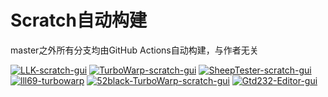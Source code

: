 # Scratch自动构建
master之外所有分支均由GitHub Actions自动构建，与作者无关

[![LLK-scratch-gui](https://github.com/lll69/scratch-builds/actions/workflows/LLK-scratch-gui.yml/badge.svg)](https://github.com/lll69/scratch-builds/tree/LLK/scratch-gui) [![TurboWarp-scratch-gui](https://github.com/lll69/scratch-builds/actions/workflows/TurboWarp-scratch-gui.yml/badge.svg)](https://github.com/lll69/scratch-builds/tree/TurboWarp/scratch-gui) [![SheepTester-scratch-gui](https://github.com/lll69/scratch-builds/actions/workflows/SheepTester-scratch-gui.yml/badge.svg)](https://github.com/lll69/scratch-builds/tree/SheepTester/scratch-gui)
[![lll69-turbowarp](https://github.com/lll69/scratch-builds/actions/workflows/lll69-turbowarp.yml/badge.svg)](https://github.com/lll69/scratch-builds/tree/lll69/turbo-warp-scratch-gui) [![52black-TurboWarp-scratch-gui](https://github.com/lll69/scratch-builds/actions/workflows/52black-TurboWarp-scratch-gui.yml/badge.svg)](https://github.com/lll69/scratch-builds/actions/workflows/52black-TurboWarp-scratch-gui.yml) [![Gtd232-Editor-gui](https://github.com/lll69/scratch-builds/actions/workflows/Gtd232-Editor-gui.yml/badge.svg)](https://github.com/lll69/scratch-builds/tree/Gtd232/AxolotlEditor-gui)